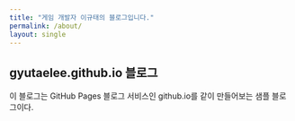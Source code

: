 ```yaml
---
title: "게임 개발자 이규태의 블로그입니다."
permalink: /about/
layout: single
---
```


## gyutaelee.github.io 블로그

이 블로그는 GitHub Pages 블로그 서비스인 github.io를 같이 만들어보는 샘플 블로그이다.
